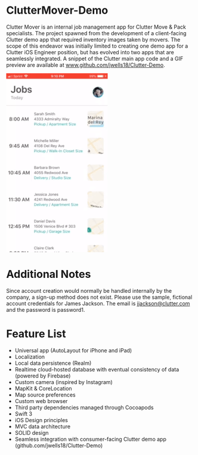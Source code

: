 # ClutterMover-Demo
Clutter Mover is an internal job management app for Clutter Move & Pack specialists. The project spawned from the development of a client-facing Clutter demo app that required inventory images taken by movers. The scope of this endeavor was initially limited to creating one demo app for a Clutter iOS Engineer position, but has evolved into two apps that are seamlessly integrated. A snippet of the Clutter main app code and a GIF preview are available at www.github.com/jwells18/Clutter-Demo. 

![alt text](https://github.com/jwells18/ClutterMover-Demo/blob/master/ClutterMoverDemoGIF.gif)

# Additional Notes

Since account creation would normally be handled internally by the company, a sign-up method does not exist. Please use the sample, fictional account credentials for James Jackson. The email is jjackson@clutter.com and the password is password1.

# Feature List

- Universal app (AutoLayout for iPhone and iPad)
- Localization
- Local data persistence (Realm)
- Realtime cloud-hosted database with eventual consistency of data (powered by Firebase)
- Custom camera (inspired by Instagram)
- MapKit & CoreLocation
- Map source preferences
- Custom web browser
- Third party dependencies managed through Cocoapods
- Swift 3
- iOS Design principles
- MVC data architecture
- SOLID design
- Seamless integration with consumer-facing Clutter demo app (github.com/jwells18/Clutter-Demo)
